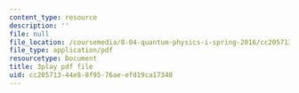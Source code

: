 ```yaml
---
content_type: resource
description: ''
file: null
file_location: /coursemedia/8-04-quantum-physics-i-spring-2016/cc20571344e88f9576aeefd19ca17340_MJM1AzpB6Y4.pdf
file_type: application/pdf
resourcetype: Document
title: 3play pdf file
uid: cc205713-44e8-8f95-76ae-efd19ca17340
---
```

